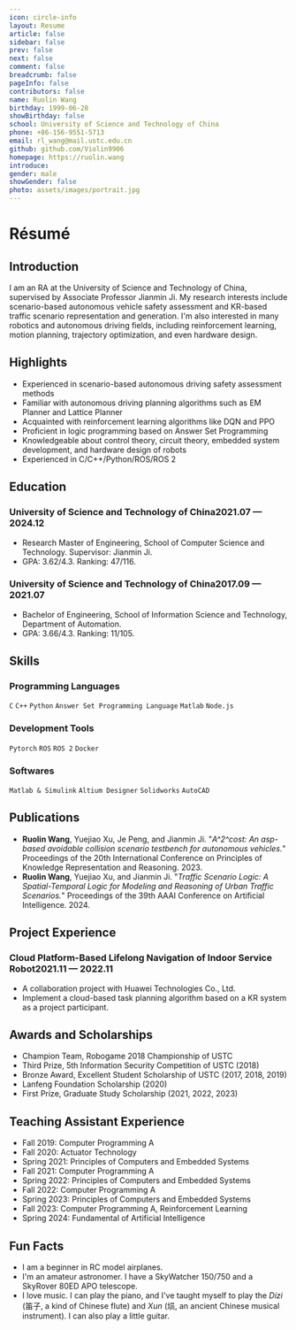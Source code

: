 ```yaml
---
icon: circle-info
layout: Resume
article: false
sidebar: false
prev: false
next: false
comment: false
breadcrumb: false
pageInfo: false
contributors: false
name: Ruolin Wang
birthday: 1999-06-28
showBirthday: false
school: University of Science and Technology of China
phone: +86-156-9551-5713
email: rl_wang@mail.ustc.edu.cn
github: github.com/Violin9906
homepage: https://ruolin.wang
introduce: 
gender: male
showGender: false
photo: assets/images/portrait.jpg
---
```


# Résumé

## Introduction

I am an RA at the University of Science and Technology of China, supervised by Associate Professor Jianmin Ji.
My research interests include scenario-based autonomous vehicle safety assessment and KR-based traffic scenario representation and generation.
I'm also interested in many robotics and autonomous driving fields, including reinforcement learning, motion planning, trajectory optimization, and even hardware design.

## Highlights

- Experienced in scenario-based autonomous driving safety assessment methods
- Familiar with autonomous driving planning algorithms such as EM Planner and Lattice Planner
- Acquainted with reinforcement learning algorithms like DQN and PPO
- Proficient in logic programming based on Answer Set Programming
- Knowledgeable about control theory, circuit theory, embedded system development, and hardware design of robots
- Experienced in C/C++/Python/ROS/ROS 2

## Education

### <FlexSpan style="justify-content: space-between"><span>University of Science and Technology of China</span><span>2021.07 — 2024.12</span></FlexSpan>

- Research Master of Engineering, School of Computer Science and Technology. Supervisor: Jianmin Ji.
- GPA: 3.62/4.3. Ranking: 47/116.

### <FlexSpan style="justify-content: space-between"><span>University of Science and Technology of China</span><span>2017.09 — 2021.07</span></FlexSpan>

- Bachelor of Engineering, School of Information Science and Technology, Department of Automation.
- GPA: 3.66/4.3. Ranking: 11/105.

## Skills

### Programming Languages

`C` `C++` `Python` `Answer Set Programming Language` `Matlab` `Node.js`

### Development Tools

`Pytorch` `ROS` `ROS 2` `Docker`

### Softwares

`Matlab & Simulink` `Altium Designer` `Solidworks` `AutoCAD`

### 

## Publications

- **Ruolin Wang**, Yuejiao Xu, Je Peng, and Jianmin Ji. "*A^2^cost: An asp-based avoidable collision scenario testbench for autonomous vehicles.*" Proceedings of the 20th International Conference on Principles of Knowledge Representation and Reasoning. 2023.
- **Ruolin Wang**, Yuejiao Xu, and Jianmin Ji. "*Traffic Scenario Logic: A Spatial-Temporal Logic for Modeling and Reasoning of Urban Traffic Scenarios.*" Proceedings of the 39th AAAI Conference on Artificial Intelligence. 2024.

## Project Experience

### <FlexSpan style="justify-content: space-between"><span>Cloud Platform-Based Lifelong Navigation of Indoor Service Robot</span><span>2021.11 — 2022.11</span></FlexSpan>

- A collaboration project with Huawei Technologies Co., Ltd.
- Implement a cloud-based task planning algorithm based on a KR system as a project participant.

## Awards and Scholarships

- Champion Team, Robogame 2018 Championship of USTC
- Third Prize, 5th Information Security Competition of USTC (2018)
- Bronze Award, Excellent Student Scholarship of USTC (2017, 2018, 2019)
- Lanfeng Foundation Scholarship (2020)
- First Prize, Graduate Study Scholarship (2021, 2022, 2023)

## Teaching Assistant Experience

- Fall 2019: Computer Programming A
- Fall 2020: Actuator Technology
- Spring 2021: Principles of Computers and Embedded Systems
- Fall 2021: Computer Programming A
- Spring 2022: Principles of Computers and Embedded Systems
- Fall 2022: Computer Programming A
- Spring 2023: Principles of Computers and Embedded Systems
- Fall 2023: Computer Programming A, Reinforcement Learning
- Spring 2024: Fundamental of Artificial Intelligence

## Fun Facts

- I am a beginner in RC model airplanes.
- I'm an amateur astronomer. I have a SkyWatcher 150/750 and a SkyRover 80ED APO telescope.
- I love music. I can play the piano, and I've taught myself to play the *Dizi* (笛子, a kind of Chinese flute) and *Xun* (埙, an ancient Chinese musical instrument). I can also play a little guitar.
